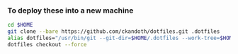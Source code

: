 ### To deploy these into a new machine

```bash
cd $HOME
git clone --bare https://github.com/ckandoth/dotfiles.git .dotfiles
alias dotfiles="/usr/bin/git --git-dir=$HOME/.dotfiles --work-tree=$HOME"
dotfiles checkout --force
```
